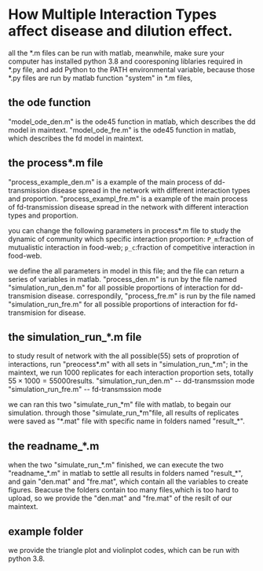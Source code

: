 # How Multiple Interaction Types affect disease and dilution effect.

all the \*.m files can be run with matlab, meanwhile, make sure your computer has installed python 3.8 and cooresponing liblaries required in \*.py file, and add Python to the PATH environmental variable, because those \*.py files are run by matlab function "system" in \*.m files, 

## the ode function
"model_ode_den.m" is the ode45 function in matlab, which describes the dd model in maintext.
"model_ode_fre.m" is the ode45 function in matlab, which describes the fd model in maintext.

## the process*.m file
"process_example_den.m" is a example of the main process of dd-transmission disease spread in the network with different interaction types and proportion.
"process_exampl_fre.m" is  a example of the main process of fd-transmission disease spread in the network with different interaction types and proportion.

you can change the following parameters in process*.m file to study the dynamic of community which specific interaction proportion:
`P_m`:fraction of mutualistic interaction in food-web; `p_c`:fraction of competitive  interaction in food-web.

we define the all parameters in model in this file; and the file can return a series of variables in matlab.
"process_den.m" is run by the file named "simulation_run_den.m" for all possible proportions of interaction for dd-transmision disease.
correspondily, "process_fre.m" is run by the file named "simulation_run_fre.m" for all possible proportions of interaction for fd-transmision for disease.
## the simulation_run_\*.m file
to study result of network with the all possible(55) sets of proprotion of interactions, run "preocess*.m" with all sets in "simulation_run_\*.m";
in the maintext, we run 1000 replicates for each interaction proportion sets, totally $55\times 1000=55000$results.
"simulation_run_den.m" -- dd-transmssion mode
"simulation_run_fre.m" -- fd-transmssion mode

we can ran this two "simulate_run_\*m" file with matlab, to begain our simulation.
through those "simulate_run_\*m"file, all results of replicates were saved as "\*.mat" file with specific name in folders named "result_\*".

## the readname_\*.m
when the two "simulate_run_\*.m" finished, we can execute the two "readname_\*.m" in matlab to settle all results in folders named "result_\*", and gain "den.mat" and "fre.mat", which contain all the variables to create figures.
Beacuse the folders contain too many files,which is too hard to upload, so we provide the "den.mat" and "fre.mat" of the resilt of our maintext.

## example folder
we provide the triangle plot and violinplot codes, which can be run with python 3.8.
